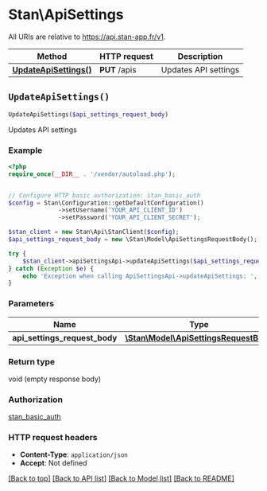 # Stan\ApiSettings

All URIs are relative to https://api.stan-app.fr/v1.

Method | HTTP request | Description
------------- | ------------- | -------------
[**UpdateApiSettings()**](ApiSettings.md#UpdateApiSettings) | **PUT** /apis | Updates API settings


## `UpdateApiSettings()`

```php
UpdateApiSettings($api_settings_request_body)
```

Updates API settings

### Example

```php
<?php
require_once(__DIR__ . '/vendor/autoload.php');


// Configure HTTP basic authorization: stan_basic_auth
$config = Stan\Configuration::getDefaultConfiguration()
              ->setUsername('YOUR_API_CLIENT_ID')
              ->setPassword('YOUR_API_CLIENT_SECRET');

$stan_client = new Stan\Api\StanClient($config);
$api_settings_request_body = new \Stan\Model\ApiSettingsRequestBody(); // \Stan\Model\ApiSettingsRequestBody

try {
    $stan_client->apiSettingsApi->updateApiSettings($api_settings_request_body);
} catch (Exception $e) {
    echo 'Exception when calling ApiSettingsApi->updateApiSettings: ', $e->getMessage(), PHP_EOL;
}
```

### Parameters

Name | Type | Description  | Notes
------------- | ------------- | ------------- | -------------
 **api_settings_request_body** | [**\Stan\Model\ApiSettingsRequestBody**](../Model/ApiSettingsRequestBody.md)|  | [optional]

### Return type

void (empty response body)

### Authorization

[stan_basic_auth](../../README.md#stan_basic_auth)

### HTTP request headers

- **Content-Type**: `application/json`
- **Accept**: Not defined

[[Back to top]](#) [[Back to API list]](../../README.md#endpoints)
[[Back to Model list]](../../README.md#models)
[[Back to README]](../../README.md)
